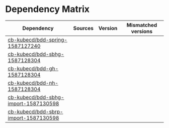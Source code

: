 # Dependency Matrix

Dependency | Sources | Version | Mismatched versions
---------- | ------- | ------- | -------------------
[cb-kubecd/bdd-spring-1587127240](https://github.com/cb-kubecd/bdd-spring-1587127240.git) |  | []() | 
[cb-kubecd/bdd-sbhg-1587128304](https://github.com/cb-kubecd/bdd-sbhg-1587128304.git) |  | []() | 
[cb-kubecd/bdd-gh-1587128304](https://github.com/cb-kubecd/bdd-gh-1587128304.git) |  | []() | 
[cb-kubecd/bdd-nh-1587128304](https://github.com/cb-kubecd/bdd-nh-1587128304.git) |  | []() | 
[cb-kubecd/bdd-sbhg-import-1587130598](https://github.com/cb-kubecd/bdd-sbhg-import-1587130598.git) |  | []() | 
[cb-kubecd/bdd-sbrp-import-1587130598](https://github.com/cb-kubecd/bdd-sbrp-import-1587130598.git) |  | []() | 
